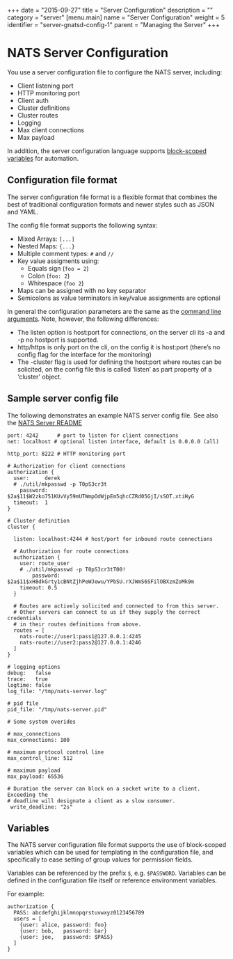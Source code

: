 +++
date = "2015-09-27"
title = "Server Configuration"
description = ""
category = "server"
[menu.main]
  name = "Server Configuration"
  weight = 5
  identifier = "server-gnatsd-config-1"
  parent = "Managing the Server"
+++

# NATS Server Configuration

You use a server configuration file to configure the NATS server, including:

- Client listening port
- HTTP monitoring port
- Client auth
- Cluster definitions
- Cluster routes
- Logging
- Max client connections
- Max payload

In addition, the server configuration language supports [block-scoped variables](#variables) for automation.

## Configuration file format

The server configuration file format is a flexible format that combines the best of traditional configuration formats and newer styles such as JSON and YAML.

The config file format supports the following syntax:

- Mixed Arrays: `[...]`
- Nested Maps: `{...}`
- Multiple comment types: `#` and `//`
- Key value assigments using:
    - Equals sign (`foo = 2`)
    - Colon (`foo: 2`)
    - Whitespace (`foo 2`)
- Maps can be assigned with no key separator
- Semicolons as value terminators in key/value assignments are optional

In general the configuration parameters are the same as the [command line arguments](http://nats.io/documentation/server/gnatsd-usage/). Note, however, the following differences:

- The listen option is host:port for connections, on the server cli its -a and -p no hostport is supported.
- http/https is only port on the cli, on the config it is host:port (there’s no config flag for the interface for the monitoring)
- The -cluster flag is used for defining the host:port where routes can be solicited, on the config file this is called ‘listen’ as part property of a ‘cluster’ object.

## Sample server config file

The following demonstrates an example NATS server config file. See also the [NATS Server README](https://github.com/nats-io/gnatsd/blob/master/README.md#configuration-file)

```
port: 4242      # port to listen for client connections
net: localhost # optional listen interface, default is 0.0.0.0 (all)

http_port: 8222 # HTTP monitoring port

# Authorization for client connections
authorization {
  user:     derek
  # ./util/mkpasswd -p T0pS3cr3t
    password: $2a$11$W2zko751KUvVy59mUTWmpOdWjpEm5qhcCZRd05GjI/sSOT.xtiHyG
  timeout:  1
}

# Cluster definition
cluster {

  listen: localhost:4244 # host/port for inbound route connections

  # Authorization for route connections
  authorization {
    user: route_user
    # ./util/mkpasswd -p T0pS3cr3tT00!
        password: $2a$11$xH8dkGrty1cBNtZjhPeWJewu/YPbSU.rXJWmS6SFilOBXzmZoMk9m
    timeout: 0.5
  }

  # Routes are actively solicited and connected to from this server.
  # Other servers can connect to us if they supply the correct credentials
  # in their routes definitions from above.
  routes = [
    nats-route://user1:pass1@127.0.0.1:4245
    nats-route://user2:pass2@127.0.0.1:4246
  ]
}

# logging options
debug:   false
trace:   true
logtime: false
log_file: "/tmp/nats-server.log"

# pid file
pid_file: "/tmp/nats-server.pid"

# Some system overides

# max_connections
max_connections: 100

# maximum protocol control line
max_control_line: 512

# maximum payload
max_payload: 65536

# Duration the server can block on a socket write to a client.  Exceeding the 
# deadline will designate a client as a slow consumer.
 write_deadline: "2s"
```

## Variables

The NATS server configuration file format supports the use of block-scoped variables which can be used for templating in the configuration file, and specifically to ease setting of group values for permission fields. 

Variables can be referenced by the prefix `$`, e.g. `$PASSWORD`. Variables can be defined in the configuration file itself or reference environment variables.

For example:

```
authorization {
  PASS: abcdefghijklmnopqrstuvwxyz0123456789
  users = [
    {user: alice, password: foo}
    {user: bob,   password: bar}
    {user: joe,   password: $PASS}
  ]
}
```
